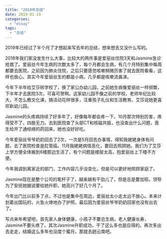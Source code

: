 ```yaml
---
title: "2018年总结"
date: 2019-01-19
categories: 
  - "essay"
tags: 
  - "总结"
---
```


2019年已经过了半个月了才想起来写去年的总结，想来想去又没什么写的。

2018年我们家没发生什么大事，比较大的两件事是爱丽丝住院3天和Jasmine急诊抢救了。爱丽丝今年生病的次数太多了，每个月都会生病，有几个月特别集中每周都要去医院，之前因为肺炎住院，之后只要感觉咳嗽稍微厉害了就去医院看看，这样也放心。其实今年爱丽丝生的都是小病，几乎都是咳嗽流鼻涕。

今年下半年给艾莎转学校了，换了家公办幼儿园，之前她生病像爱丽丝一样频繁，下半年才去医院3次，可喜可贺啊。这家幼儿园不像之前的学校，老师年纪比较大，不怎么教文化课，搞活动花样很多，注重孩子礼仪和生活教育。艾莎说她更喜欢新幼儿园。

Jasmine的头疼病持续了好多年了，好像每年都会疼一下，10月那次特别厉害，疼得受不了，四肢无力。去到医院查了头部CT和核磁共振，也没查出什么问题，医生给开了通经络的药回来，她也没好好吃。

今年爱丽丝爷爷奶奶回去了2次，一次是5月回去办事情，得知我姥姥身体有问题，去了医院检查是肛管癌。11月我姥姥病情恶化，要回去照顾她。我们为了艾莎上学方便全体搬到6楼那边生活了，有个问题是楼层太高，抱爱丽丝上下楼不方便。

今年我调到离家近的部门，工作内容几乎没变化，但是可以更好地照顾家庭了。

Jasmine现在是整个公司的笔杆子了，越来越有干劲儿了，但是总是要加班。领导为了安抚她据说要给她升职，她高兴了好几个月了。

今年出门比以前多了点，不过也是集中在周边，爱丽丝太小走太远不放心。本来计划着出国玩的，火急火燎地办了护照，最后因为爱丽丝爷爷奶奶回家也没有出去了。

写点来年希望吧，首先家人身体健康，小孩子不要总生病，老人健康长寿，Jasmine不要头疼了。其次Jasmine升职成功，干了这么多也是应得的。再次多出去走走，结婚这么多年也没度个蜜月，那就去趟云南吧。
